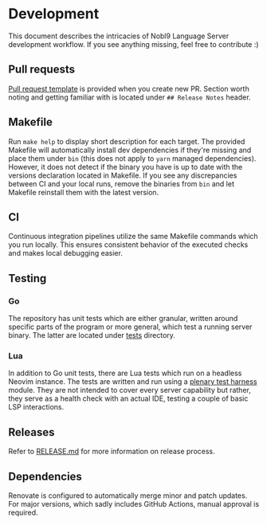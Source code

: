 # Development

This document describes the intricacies of Nobl9 Language Server development workflow.
If you see anything missing, feel free to contribute :)

## Pull requests

[Pull request template](../.github/pull_request_template.md)
is provided when you create new PR.
Section worth noting and getting familiar with is located under
`## Release Notes` header.

## Makefile

Run `make help` to display short description for each target.
The provided Makefile will automatically install dev dependencies if they're
missing and place them under `bin`
(this does not apply to `yarn` managed dependencies).
However, it does not detect if the binary you have is up to date with the
versions declaration located in Makefile.
If you see any discrepancies between CI and your local runs, remove the
binaries from `bin` and let Makefile reinstall them with the latest version.

## CI

Continuous integration pipelines utilize the same Makefile commands which
you run locally. This ensures consistent behavior of the executed checks
and makes local debugging easier.

## Testing

### Go

The repository has unit tests which are either granular,
written around specific parts of the program or more general,
which test a running server binary.
The latter are located under [tests](../tests) directory.

### Lua

In addition to Go unit tests, there are Lua tests which run on a headless
Neovim instance.
The tests are written and run using a
[plenary test harness](https://github.com/nvim-lua/plenary.nvim?tab=readme-ov-file#plenarytest_harness)
module.
They are not intended to cover every server capability but rather,
they serve as a health check with an actual IDE, testing a couple of basic
LSP interactions.

## Releases

Refer to [RELEASE.md](./RELEASE.md) for more information on release process.

## Dependencies

Renovate is configured to automatically merge minor and patch updates.
For major versions, which sadly includes GitHub Actions, manual approval
is required.
